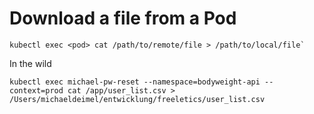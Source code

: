 # Download a file from a Pod

```
kubectl exec <pod> cat /path/to/remote/file > /path/to/local/file`
```

In the wild

```
kubectl exec michael-pw-reset --namespace=bodyweight-api --context=prod cat /app/user_list.csv > /Users/michaeldeimel/entwicklung/freeletics/user_list.csv
```
